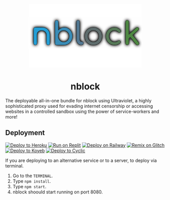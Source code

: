 <p align="center"><img src="https://raw.githubusercontent.com/nine4x/nblock/main/public/nblock.png" height="200"></p>

<h1 align="center">nblock</h1>

The deployable all-in-one bundle for nblock using Ultraviolet, a highly sophisticated proxy used for evading internet censorship or accessing websites in a controlled sandbox using the power of service-workers and more!

## Deployment

[![Deploy to Heroku](https://binbashbanana.github.io/deploy-buttons/buttons/remade/heroku.svg)](https://heroku.com/deploy/?template=https://github.com/nine4x/nblock)
[![Run on Replit](https://binbashbanana.github.io/deploy-buttons/buttons/remade/replit.svg)](https://replit.com/github/nine4x/nblock)
[![Deploy on Railway](https://binbashbanana.github.io/deploy-buttons/buttons/remade/railway.svg)](https://github.com/nine4x/nblock/wiki/Deploy-to-Railway)
[![Remix on Glitch](https://binbashbanana.github.io/deploy-buttons/buttons/remade/glitch.svg)](https://glitch.com/edit/#!/import/github/nine4x/nblock)
[![Deploy to Koyeb](https://binbashbanana.github.io/deploy-buttons/buttons/remade/koyeb.svg)](https://app.koyeb.com/deploy?type=git&repository=github.com/nine4x/nblock&branch=main&name=nblock)
[![Deploy to Cyclic](https://binbashbanana.github.io/deploy-buttons/buttons/remade/cyclic.svg)](https://deploy.cyclic.app/nine4x/nblock)

If you are deploying to an alternative service or to a server, to deploy via terminal.

1. Go to the `TERMINAL`.
2. Type `npm install`.
3. Type `npm start`.
4. nblock shoould start running on port 8080.